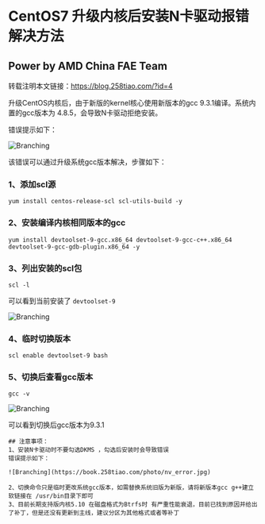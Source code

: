 # CentOS7 升级内核后安装N卡驱动报错解决方法

## Power by AMD China FAE Team

转载注明本文链接：<https://blog.258tiao.com/?id=4>

升级CentOS内核后，由于新版的kernel核心使用新版本的gcc 9.3.1编译。系统内置的gcc版本为 4.8.5，会导致N卡驱动拒绝安装。

错误提示如下：

![Branching](https://book.258tiao.com/photo/1.jpg)

该错误可以通过升级系统gcc版本解决，步骤如下：

### 1、添加scl源

`yum install centos-release-scl scl-utils-build -y`

### 2、安装编译内核相同版本的gcc

`yum install devtoolset-9-gcc.x86_64 devtoolset-9-gcc-c++.x86_64 devtoolset-9-gcc-gdb-plugin.x86_64 -y`

### 3、列出安装的scl包

`scl -l`

可以看到当前安装了 `devtoolset-9`

![Branching](https://book.258tiao.com/photo/devtoolver.jpg)

### 4、临时切换版本

`scl enable devtoolset-9 bash`

### 5、切换后查看gcc版本

`gcc -v`

![Branching](https://book.258tiao.com/photo/gccv.jpg)

可以看到切换后gcc版本为9.3.1

```warning
## 注意事项：
1、安装N卡驱动时不要勾选DKMS ，勾选后安装时会导致错误
错误提示如下：

![Branching](https://book.258tiao.com/photo/nv_error.jpg)

2、切换命令只是临时更改系统gcc版本，如需替换系统旧版为新版，请将新版本gcc g++建立软链接在 /usr/bin目录下即可
3、目前长期支持版内核5.10 在磁盘格式为Btrfs时 有严重性能衰退，目前已找到原因并给出了补丁，但是还没有更新到主线，建议分区为其他格式或者等补丁
```
